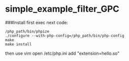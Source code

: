 # simple_example_filter_GPC

###Install
first exec next code:

    /php_path/bin/phpize
    ./configure --with-php-config=/php_path/bin/php-config
    make
    make install
  
then use vim open /etc/php.ini
add  "extension=hello.so"

